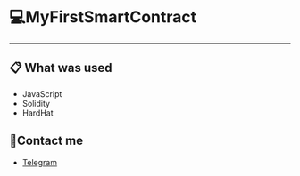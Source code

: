 # 💻MyFirstSmartContract
---
## 📋 What was used
- JavaScript
- Solidity
- HardHat
## 🏮Contact me
- [Telegram](https://t.me/kysatoshi)
